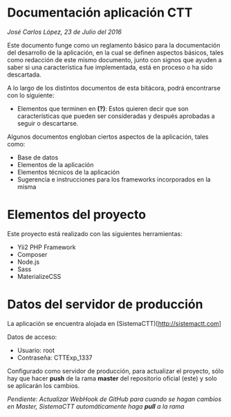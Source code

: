 # Documentación aplicación CTT

_José Carlos López, 23 de Julio del 2016_

Este documento funge como un reglamento básico para la documentación del desarrollo de la aplicación, en la cual se definen aspectos básicos, tales como redacción de este mismo documento, junto con signos que ayuden a saber si una característica fue implementada, está en proceso o ha sido descartada.

A lo largo de los distintos documentos de esta bitácora, podrá encontrarse con lo siguiente:

- Elementos que terminen en **(?)**: Estos quieren decir que son características que pueden ser consideradas y después aprobadas a seguir o descartarse.

Algunos documentos engloban ciertos aspectos de la aplicación, tales como:

- Base de datos
- Elementos de la aplicación
- Elementos técnicos de la aplicación
- Sugerencia e instrucciones para los frameworks incorporados en la misma

# Elementos del proyecto

Este proyecto está realizado con las siguientes herramientas:

- Yii2 PHP Framework
- Composer
- Node.js
- Sass
- MaterializeCSS

# Datos del servidor de producción

La aplicación se encuentra alojada en (SistemaCTT)[<http://sistemactt.com>]

Datos de acceso:

- Usuario: root
- Contraseña: CTTExp_1337

Configurado como servidor de producción, para actualizar el proyecto, sólo hay que hacer **push** de la rama **master** del repositorio oficial (este) y solo se aplicarán los cambios.

_Pendiente: Actualizar WebHook de GitHub para cuando se hagan cambios en Master, SistemaCTT automáticamente haga **pull** a la rama_
